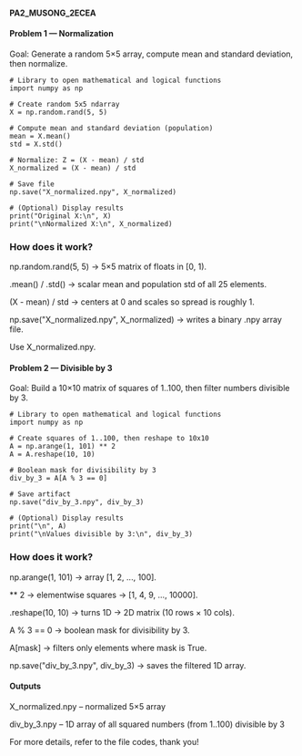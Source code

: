 #### PA2_MUSONG_2ECEA

#### Problem 1 — Normalization

Goal: Generate a random 5×5 array, compute mean and standard deviation, then normalize.

````
# Library to open mathematical and logical functions
import numpy as np

# Create random 5x5 ndarray
X = np.random.rand(5, 5)       

# Compute mean and standard deviation (population)
mean = X.mean()
std = X.std()

# Normalize: Z = (X - mean) / std
X_normalized = (X - mean) / std

# Save file
np.save("X_normalized.npy", X_normalized)

# (Optional) Display results
print("Original X:\n", X)
print("\nNormalized X:\n", X_normalized)
````
### How does it work?

np.random.rand(5, 5) → 5×5 matrix of floats in [0, 1).

.mean() / .std() → scalar mean and population std of all 25 elements.

(X - mean) / std → centers at 0 and scales so spread is roughly 1.

np.save("X_normalized.npy", X_normalized) → writes a binary .npy array file.

Use X_normalized.npy.

#### Problem 2 — Divisible by 3

Goal: Build a 10×10 matrix of squares of 1..100, then filter numbers divisible by 3.

```
# Library to open mathematical and logical functions
import numpy as np

# Create squares of 1..100, then reshape to 10x10
A = np.arange(1, 101) ** 2
A = A.reshape(10, 10)

# Boolean mask for divisibility by 3
div_by_3 = A[A % 3 == 0]

# Save artifact
np.save("div_by_3.npy", div_by_3)

# (Optional) Display results
print("\n", A)
print("\nValues divisible by 3:\n", div_by_3)
````
### How does it work?

np.arange(1, 101) → array [1, 2, ..., 100].

** 2 → elementwise squares → [1, 4, 9, ..., 10000].

.reshape(10, 10) → turns 1D → 2D matrix (10 rows × 10 cols).

A % 3 == 0 → boolean mask for divisibility by 3.

A[mask] → filters only elements where mask is True.

np.save("div_by_3.npy", div_by_3) → saves the filtered 1D array.


#### Outputs

X_normalized.npy – normalized 5×5 array

div_by_3.npy – 1D array of all squared numbers (from 1..100) divisible by 3

For more details, refer to the file codes, thank you!
